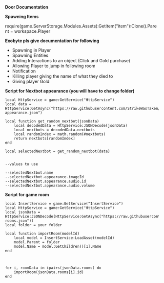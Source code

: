 **Door Documentation**

**Spawning Items**

require(game.ServerStorage.Modules.Assets):GetItem("item"):Clone().Parent = workspace.Player

**Exobyte pls give documentation for following**

- Spawning in Player
- Spawning Entities
- Adding Interactions to an object (Click and Gold purchase)
- Allowing Player to jump in following room
- Notification
- Killing player giving the name of what they died to
- Giving player Gold



**Script for Nextbot appearance (you will have to change folder)**

```
local HttpService = game:GetService("HttpService")
local data = HttpService:GetAsync("https://raw.githubusercontent.com/StrikeWasTaken/door/refs/heads/main/nextbot-appearance.json")

local function get_random_nextbot(jsonData)
    local decodedData = HttpService:JSONDecode(jsonData)
    local nextbots = decodedData.nextbots
    local randomIndex = math.random(#nextbots)
    return nextbots[randomIndex]
end

local selectedNextbot = get_random_nextbot(data)


--values to use

--selectedNextbot.name
--selectedNextbot.appearance.imageId
--selectedNextbot.appearance.audio.id
--selectedNextbot.appearance.audio.volume
```
**Script for game room**

```
local InsertService = game:GetService("InsertService")
local HttpService = game:GetService("HttpService")
local jsonData = HttpService:JSONDecode(HttpService:GetAsync("https://raw.githubusercontent.com/StrikeWasTaken/door/refs/heads/main/game-rooms.json"))
local folder = your folder

local function importRoom(modelId)
    local model = InsertService:LoadAsset(modelId)
    model.Parent = folder
    model.Name = model:GetChildren()[1].Name
end



for i, roomData in ipairs(jsonData.rooms) do
    importRoom(jsonData.rooms[i].id)
end
```

